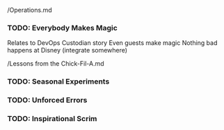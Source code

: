 /Operations.md

### TODO: Everybody Makes Magic
Relates to DevOps 
Custodian story
Even guests make magic
Nothing bad happens at Disney (integrate somewhere)

/Lessons from the Chick-Fil-A.md

### TODO: Seasonal Experiments

### TODO: Unforced Errors

### TODO: Inspirational Scrim
